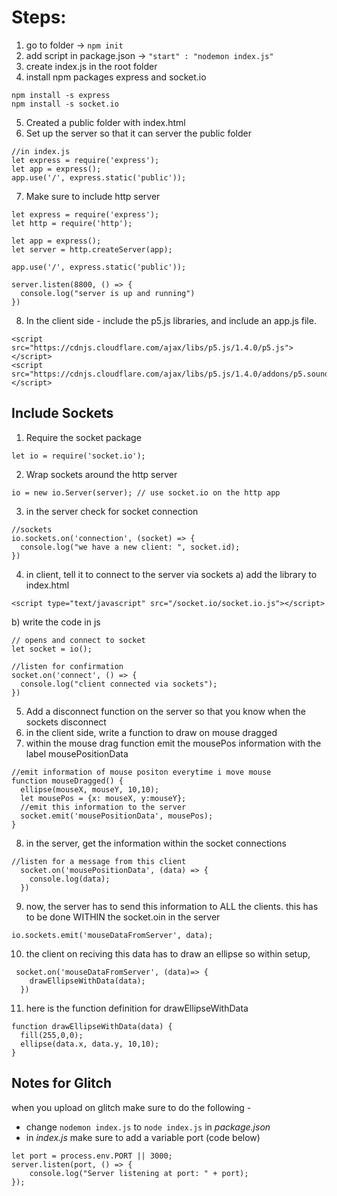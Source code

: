 # Steps:

1) go to folder -> `npm init`
2) add script in package.json -> `"start" : "nodemon index.js"`
3) create index.js in the root folder
4) install npm packages express and socket.io
```
npm install -s express
npm install -s socket.io
```
5) Created a public folder with index.html
6) Set up the server so that it can server the public folder
```
//in index.js
let express = require('express');
let app = express();
app.use('/', express.static('public'));
```
7) Make sure to include http server
```
let express = require('express');
let http = require('http');

let app = express();
let server = http.createServer(app);

app.use('/', express.static('public'));

server.listen(8800, () => {
  console.log("server is up and running")
})
```

8) In the client side - include the p5.js libraries, and include an app.js file.
```
<script src="https://cdnjs.cloudflare.com/ajax/libs/p5.js/1.4.0/p5.js"></script>
<script src="https://cdnjs.cloudflare.com/ajax/libs/p5.js/1.4.0/addons/p5.sound.min.js"></script>
```


## Include Sockets
1) Require the socket package
```
let io = require('socket.io');
```
2) Wrap sockets around the http server
```
io = new io.Server(server); // use socket.io on the http app
```
3) in the server check for socket connection
```
//sockets
io.sockets.on('connection', (socket) => {
  console.log("we have a new client: ", socket.id);
})
```
4) in client, tell it to connect to the server via sockets
	a) add the library to index.html
  ```
  <script type="text/javascript" src="/socket.io/socket.io.js"></script>
  ```
  b) write the code in js
  ```
  // opens and connect to socket
  let socket = io();

  //listen for confirmation
  socket.on('connect', () => {
    console.log("client connected via sockets");
  })
  ```

5) Add a disconnect function on the server so that you know when the sockets disconnect
6) in the client side, write a function to draw on mouse dragged
7) within the mouse drag function emit the mousePos information with the label mousePositionData
```
//emit information of mouse positon everytime i move mouse
function mouseDragged() {
  ellipse(mouseX, mouseY, 10,10);
  let mousePos = {x: mouseX, y:mouseY};
  //emit this information to the server
  socket.emit('mousePositionData', mousePos);
}
```
8) in the server, get the information within the socket connections
```
//listen for a message from this client
  socket.on('mousePositionData', (data) => {
    console.log(data);
  })
```
9) now, the server has to send this information to ALL the clients. this has to be done WITHIN the socket.oin in the server
```
io.sockets.emit('mouseDataFromServer', data);
```
10) the client on reciving this data has to draw an ellipse
so within setup,
```
 socket.on('mouseDataFromServer', (data)=> {
    drawEllipseWithData(data);
  })
```
11) here is the function definition for drawEllipseWithData 
```
function drawEllipseWithData(data) {
  fill(255,0,0);
  ellipse(data.x, data.y, 10,10);
}
```

## Notes for Glitch
when you upload on glitch make sure to do the following - 
* change `nodemon index.js` to `node index.js` in *package.json*
* in *index.js* make sure to add a variable port (code below)
```
let port = process.env.PORT || 3000;
server.listen(port, () => {
    console.log("Server listening at port: " + port);
});
```

